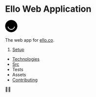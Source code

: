 # Ello Web Application
<img src="docs/ello-icon.png" width="40" height="40" />

The web app for [ello.co](http://ello.co).

1. [Setup](/docs/setup/Readme.md)
* [Technologies](/docs/technologies/Readme.md)
* [Src](/docs/src/Readme.md)
* Tests
* Assets
* [Contributing](/docs/contribute/Readme.md)

:metal::metal:

